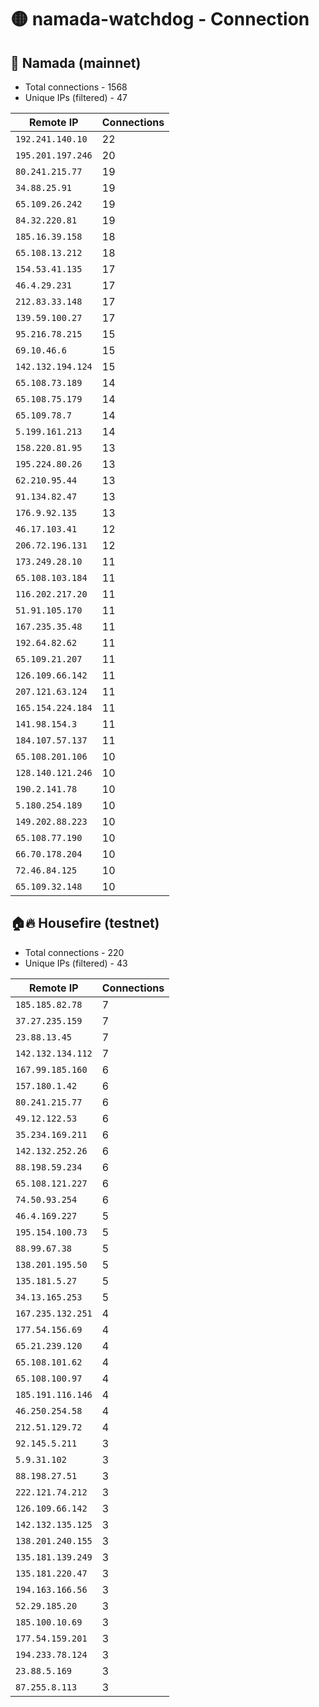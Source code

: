 # 🟡 namada-watchdog - Connection

## 🚀 Namada (mainnet)
- Total connections - 1568
- Unique IPs (filtered) - 47

| Remote IP | Connections |
|-----------|-------------|
| `192.241.140.10` | 22 |
| `195.201.197.246` | 20 |
| `80.241.215.77` | 19 |
| `34.88.25.91` | 19 |
| `65.109.26.242` | 19 |
| `84.32.220.81` | 19 |
| `185.16.39.158` | 18 |
| `65.108.13.212` | 18 |
| `154.53.41.135` | 17 |
| `46.4.29.231` | 17 |
| `212.83.33.148` | 17 |
| `139.59.100.27` | 17 |
| `95.216.78.215` | 15 |
| `69.10.46.6` | 15 |
| `142.132.194.124` | 15 |
| `65.108.73.189` | 14 |
| `65.108.75.179` | 14 |
| `65.109.78.7` | 14 |
| `5.199.161.213` | 14 |
| `158.220.81.95` | 13 |
| `195.224.80.26` | 13 |
| `62.210.95.44` | 13 |
| `91.134.82.47` | 13 |
| `176.9.92.135` | 13 |
| `46.17.103.41` | 12 |
| `206.72.196.131` | 12 |
| `173.249.28.10` | 11 |
| `65.108.103.184` | 11 |
| `116.202.217.20` | 11 |
| `51.91.105.170` | 11 |
| `167.235.35.48` | 11 |
| `192.64.82.62` | 11 |
| `65.109.21.207` | 11 |
| `126.109.66.142` | 11 |
| `207.121.63.124` | 11 |
| `165.154.224.184` | 11 |
| `141.98.154.3` | 11 |
| `184.107.57.137` | 11 |
| `65.108.201.106` | 10 |
| `128.140.121.246` | 10 |
| `190.2.141.78` | 10 |
| `5.180.254.189` | 10 |
| `149.202.88.223` | 10 |
| `65.108.77.190` | 10 |
| `66.70.178.204` | 10 |
| `72.46.84.125` | 10 |
| `65.109.32.148` | 10 |

## 🏠🔥 Housefire (testnet)

- Total connections - 220
- Unique IPs (filtered) - 43

| Remote IP | Connections |
|-----------|-------------|
| `185.185.82.78` | 7 |
| `37.27.235.159` | 7 |
| `23.88.13.45` | 7 |
| `142.132.134.112` | 7 |
| `167.99.185.160` | 6 |
| `157.180.1.42` | 6 |
| `80.241.215.77` | 6 |
| `49.12.122.53` | 6 |
| `35.234.169.211` | 6 |
| `142.132.252.26` | 6 |
| `88.198.59.234` | 6 |
| `65.108.121.227` | 6 |
| `74.50.93.254` | 6 |
| `46.4.169.227` | 5 |
| `195.154.100.73` | 5 |
| `88.99.67.38` | 5 |
| `138.201.195.50` | 5 |
| `135.181.5.27` | 5 |
| `34.13.165.253` | 5 |
| `167.235.132.251` | 4 |
| `177.54.156.69` | 4 |
| `65.21.239.120` | 4 |
| `65.108.101.62` | 4 |
| `65.108.100.97` | 4 |
| `185.191.116.146` | 4 |
| `46.250.254.58` | 4 |
| `212.51.129.72` | 4 |
| `92.145.5.211` | 3 |
| `5.9.31.102` | 3 |
| `88.198.27.51` | 3 |
| `222.121.74.212` | 3 |
| `126.109.66.142` | 3 |
| `142.132.135.125` | 3 |
| `138.201.240.155` | 3 |
| `135.181.139.249` | 3 |
| `135.181.220.47` | 3 |
| `194.163.166.56` | 3 |
| `52.29.185.20` | 3 |
| `185.100.10.69` | 3 |
| `177.54.159.201` | 3 |
| `194.233.78.124` | 3 |
| `23.88.5.169` | 3 |
| `87.255.8.113` | 3 |

